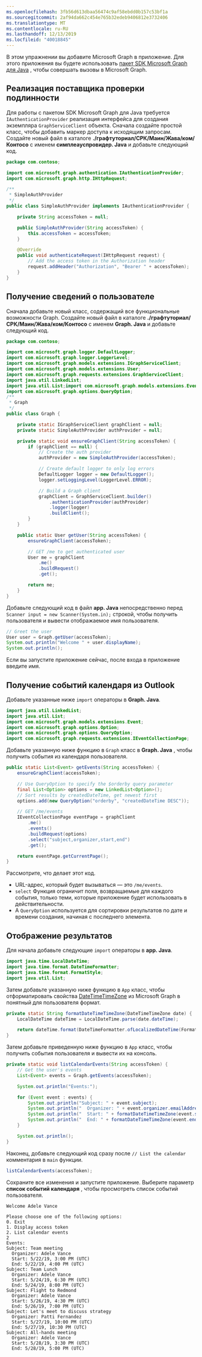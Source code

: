 ```yaml
---
ms.openlocfilehash: 3fb56d613dbaa56474c9af58ebdd0b157c53bf1a
ms.sourcegitcommit: 2af94da662c454e765b32edeb9406812e3732406
ms.translationtype: MT
ms.contentlocale: ru-RU
ms.lasthandoff: 12/13/2019
ms.locfileid: "40018845"
---
```

<!-- markdownlint-disable MD002 MD041 -->

В этом упражнении вы добавите Microsoft Graph в приложение. Для этого приложения вы будете использовать [пакет SDK Microsoft Graph для Java](https://github.com/microsoftgraph/msgraph-sdk-java) , чтобы совершать вызовы в Microsoft Graph.

## <a name="implement-an-authentication-provider"></a>Реализация поставщика проверки подлинности

Для работы с пакетом SDK Microsoft Graph для Java требуется `IAuthenticationProvider` реализация интерфейса для создания экземпляра `GraphServiceClient` объекта. Сначала создайте простой класс, чтобы добавить маркер доступа к исходящим запросам. Создайте новый файл в каталоге **./графтуториал/СРК/Маин/Жава/ком/Контосо** с именем **симплеауспровидер. Java** и добавьте следующий код.

```java
package com.contoso;

import com.microsoft.graph.authentication.IAuthenticationProvider;
import com.microsoft.graph.http.IHttpRequest;

/**
 * SimpleAuthProvider
 */
public class SimpleAuthProvider implements IAuthenticationProvider {

    private String accessToken = null;

    public SimpleAuthProvider(String accessToken) {
        this.accessToken = accessToken;
    }

    @Override
    public void authenticateRequest(IHttpRequest request) {
        // Add the access token in the Authorization header
        request.addHeader("Authorization", "Bearer " + accessToken);
    }
}
```

## <a name="get-user-details"></a>Получение сведений о пользователе

Сначала добавьте новый класс, содержащий все функциональные возможности Graph. Создайте новый файл в каталоге **./графтуториал/СРК/Маин/Жава/ком/Контосо** с именем **Graph. Java** и добавьте следующий код.

```java
package com.contoso;

import com.microsoft.graph.logger.DefaultLogger;
import com.microsoft.graph.logger.LoggerLevel;
import com.microsoft.graph.models.extensions.IGraphServiceClient;
import com.microsoft.graph.models.extensions.User;
import com.microsoft.graph.requests.extensions.GraphServiceClient;
import java.util.LinkedList;
import java.util.List;import com.microsoft.graph.models.extensions.Event;import com.microsoft.graph.options.Option;
import com.microsoft.graph.options.QueryOption;
/**
 * Graph
 */
public class Graph {

    private static IGraphServiceClient graphClient = null;
    private static SimpleAuthProvider authProvider = null;

    private static void ensureGraphClient(String accessToken) {
        if (graphClient == null) {
            // Create the auth provider
            authProvider = new SimpleAuthProvider(accessToken);

            // Create default logger to only log errors
            DefaultLogger logger = new DefaultLogger();
            logger.setLoggingLevel(LoggerLevel.ERROR);

            // Build a Graph client
            graphClient = GraphServiceClient.builder()
                .authenticationProvider(authProvider)
                .logger(logger)
                .buildClient();
        }
    }

    public static User getUser(String accessToken) {
        ensureGraphClient(accessToken);

        // GET /me to get authenticated user
        User me = graphClient
            .me()
            .buildRequest()
            .get();

        return me;
    }
}
```

Добавьте следующий код в файл **app. Java** непосредственно перед `Scanner input = new Scanner(System.in);` строкой, чтобы получить пользователя и вывести отображаемое имя пользователя.

```java
// Greet the user
User user = Graph.getUser(accessToken);
System.out.println("Welcome " + user.displayName);
System.out.println();
```

Если вы запустите приложение сейчас, после входа в приложение введите имя.

## <a name="get-calendar-events-from-outlook"></a>Получение событий календаря из Outlook

Добавьте указанные ниже `import` операторы в **Graph. Java**.

```java
import java.util.LinkedList;
import java.util.List;
import com.microsoft.graph.models.extensions.Event;
import com.microsoft.graph.options.Option;
import com.microsoft.graph.options.QueryOption;
import com.microsoft.graph.requests.extensions.IEventCollectionPage;
```

Добавьте указанную ниже функцию в `Graph` класс в **Graph. Java** , чтобы получить события из календаря пользователя.

```java
public static List<Event> getEvents(String accessToken) {
    ensureGraphClient(accessToken);

    // Use QueryOption to specify the $orderby query parameter
    final List<Option> options = new LinkedList<Option>();
    // Sort results by createdDateTime, get newest first
    options.add(new QueryOption("orderby", "createdDateTime DESC"));

    // GET /me/events
    IEventCollectionPage eventPage = graphClient
        .me()
        .events()
        .buildRequest(options)
        .select("subject,organizer,start,end")
        .get();

    return eventPage.getCurrentPage();
}
```

Рассмотрите, что делает этот код.

- URL-адрес, который будет вызываться — это `/me/events`.
- `select` Функция ограничит поля, возвращаемые для каждого события, только теми, которые приложение будет использовать в действительности.
- A `QueryOption` используется для сортировки результатов по дате и времени создания, начиная с последнего элемента.

## <a name="display-the-results"></a>Отображение результатов

Для начала добавьте следующие `import` операторы в **app. Java**.

```java
import java.time.LocalDateTime;
import java.time.format.DateTimeFormatter;
import java.time.format.FormatStyle;
import java.util.List;
```

Затем добавьте указанную ниже функцию в `App` класс, чтобы отформатировать свойства [DateTimeTimeZone](/graph/api/resources/datetimetimezone?view=graph-rest-1.0) из Microsoft Graph в понятный для пользователя формат.

```java
private static String formatDateTimeTimeZone(DateTimeTimeZone date) {
    LocalDateTime dateTime = LocalDateTime.parse(date.dateTime);

    return dateTime.format(DateTimeFormatter.ofLocalizedDateTime(FormatStyle.SHORT)) + " (" + date.timeZone + ")";
}
```

Затем добавьте приведенную ниже функцию в `App` класс, чтобы получить события пользователя и вывести их на консоль.

```java
private static void listCalendarEvents(String accessToken) {
    // Get the user's events
    List<Event> events = Graph.getEvents(accessToken);

    System.out.println("Events:");

    for (Event event : events) {
        System.out.println("Subject: " + event.subject);
        System.out.println("  Organizer: " + event.organizer.emailAddress.name);
        System.out.println("  Start: " + formatDateTimeTimeZone(event.start));
        System.out.println("  End: " + formatDateTimeTimeZone(event.end));
    }

    System.out.println();
}
```

Наконец, добавьте следующий код сразу после `// List the calendar` комментария в `main` функции.

```java
listCalendarEvents(accessToken);
```

Сохраните все изменения и запустите приложение. Выберите параметр **список событий календаря** , чтобы просмотреть список событий пользователя.

```Shell
Welcome Adele Vance

Please choose one of the following options:
0. Exit
1. Display access token
2. List calendar events
2
Events:
Subject: Team meeting
  Organizer: Adele Vance
  Start: 5/22/19, 3:00 PM (UTC)
  End: 5/22/19, 4:00 PM (UTC)
Subject: Team Lunch
  Organizer: Adele Vance
  Start: 5/24/19, 6:30 PM (UTC)
  End: 5/24/19, 8:00 PM (UTC)
Subject: Flight to Redmond
  Organizer: Adele Vance
  Start: 5/26/19, 4:30 PM (UTC)
  End: 5/26/19, 7:00 PM (UTC)
Subject: Let's meet to discuss strategy
  Organizer: Patti Fernandez
  Start: 5/27/19, 10:00 PM (UTC)
  End: 5/27/19, 10:30 PM (UTC)
Subject: All-hands meeting
  Organizer: Adele Vance
  Start: 5/28/19, 3:30 PM (UTC)
  End: 5/28/19, 5:00 PM (UTC)
```
